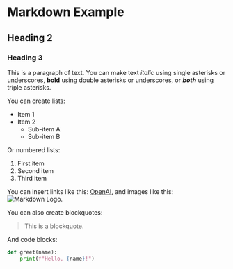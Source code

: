 # Markdown Example

## Heading 2

### Heading 3

This is a paragraph of text. You can make text *italic* using single asterisks or underscores, **bold** using double asterisks or underscores, or ***both*** using triple asterisks.

You can create lists:
- Item 1
- Item 2
    - Sub-item A
    - Sub-item B

Or numbered lists:
1. First item
2. Second item
3. Third item

You can insert links like this: [OpenAI](https://openai.com/), and images like this: ![Markdown Logo](https://upload.wikimedia.org/wikipedia/commons/4/48/Markdown-mark.svg).

You can also create blockquotes:
> This is a blockquote.

And code blocks:
```python
def greet(name):
    print(f"Hello, {name}!")
